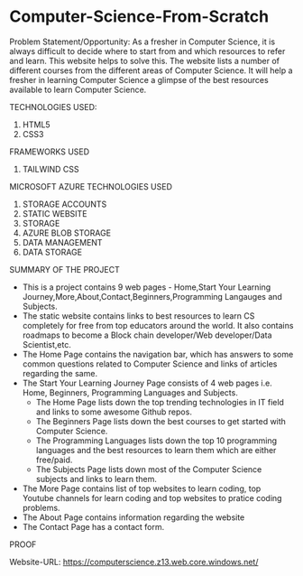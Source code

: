 # Computer-Science-From-Scratch

Problem Statement/Opportunity:
As a fresher in Computer Science, it is always difficult to decide where to start from and which resources to refer and learn. This website helps to solve this. The website lists a number of different courses from the different areas of Computer Science. It will help a fresher in learning Computer Science a glimpse of the best resources available to learn Computer Science.

TECHNOLOGIES USED:
1. HTML5
2. CSS3

FRAMEWORKS USED
1. TAILWIND CSS

MICROSOFT AZURE TECHNOLOGIES USED
1. STORAGE ACCOUNTS
2. STATIC WEBSITE
3. STORAGE
4. AZURE BLOB STORAGE
5. DATA MANAGEMENT
6. DATA STORAGE

SUMMARY OF THE PROJECT
- This is a project contains 9 web pages - Home,Start Your Learning Journey,More,About,Contact,Beginners,Programming Langauges and Subjects.
- The static website contains links to best resources to learn CS completely for free from top educators around the world. It also contains roadmaps to become a Block chain developer/Web developer/Data Scientist,etc.
- The Home Page contains the navigation bar, which has answers to some common questions related to Computer Science and links of articles regarding the same.
- The Start Your Learning Journey Page consists of 4 web pages i.e. Home, Beginners, Programming Languages and Subjects.
    - The Home Page lists down the top trending technologies in IT field and links to some awesome Github repos.
    - The Beginners Page lists down the best courses to get started with Computer Science.
    - The Programming Languages lists down the top 10 programming languages and the best resources to learn them which are either free/paid.
    - The Subjects Page lists down most of the Computer Science subjects and links to learn them.
- The More Page contains list of top websites to learn coding, top Youtube channels for learn coding and top websites to pratice coding problems.
- The About Page contains information regarding the website
- The Contact Page has a contact form.

PROOF


Website-URL: https://computerscience.z13.web.core.windows.net/
